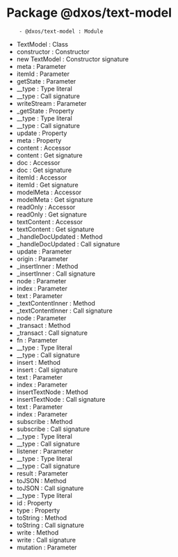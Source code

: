 # Package @dxos/text-model

        - @dxos/text-model : Module
- TextModel : Class
- constructor : Constructor
- new TextModel : Constructor signature
- meta : Parameter
- itemId : Parameter
- getState : Parameter
- __type : Type literal
- __type : Call signature
- writeStream : Parameter
- _getState : Property
- __type : Type literal
- __type : Call signature
- update : Property
- meta : Property
- content : Accessor
- content : Get signature
- doc : Accessor
- doc : Get signature
- itemId : Accessor
- itemId : Get signature
- modelMeta : Accessor
- modelMeta : Get signature
- readOnly : Accessor
- readOnly : Get signature
- textContent : Accessor
- textContent : Get signature
- _handleDocUpdated : Method
- _handleDocUpdated : Call signature
- update : Parameter
- origin : Parameter
- _insertInner : Method
- _insertInner : Call signature
- node : Parameter
- index : Parameter
- text : Parameter
- _textContentInner : Method
- _textContentInner : Call signature
- node : Parameter
- _transact : Method
- _transact : Call signature
- fn : Parameter
- __type : Type literal
- __type : Call signature
- insert : Method
- insert : Call signature
- text : Parameter
- index : Parameter
- insertTextNode : Method
- insertTextNode : Call signature
- text : Parameter
- index : Parameter
- subscribe : Method
- subscribe : Call signature
- __type : Type literal
- __type : Call signature
- listener : Parameter
- __type : Type literal
- __type : Call signature
- result : Parameter
- toJSON : Method
- toJSON : Call signature
- __type : Type literal
- id : Property
- type : Property
- toString : Method
- toString : Call signature
- write : Method
- write : Call signature
- mutation : Parameter
